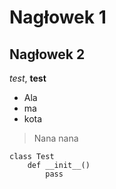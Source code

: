 # Nagłowek 1
## Nagłowek 2

_test_, **test**

- Ala
- ma
- kota

> Nana nana 

    class Test
        def __init__()
            pass
